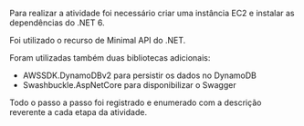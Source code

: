 Para realizar a atividade foi necessário criar uma instância EC2 e instalar as dependências do .NET 6. 

Foi utilizado o recurso de Minimal API do .NET.

Foram utilizadas também duas bibliotecas adicionais:
- AWSSDK.DynamoDBv2 para persistir os dados no DynamoDB
- Swashbuckle.AspNetCore para disponibilizar o Swagger

Todo o passo a passo foi registrado e enumerado com a descrição reverente a cada etapa da atividade.